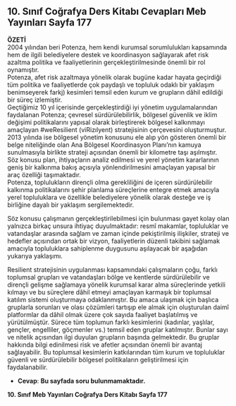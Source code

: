 ## 10. Sınıf Coğrafya Ders Kitabı Cevapları Meb Yayınları Sayfa 177

**ÖZETİ**  
 2004 yılından beri Potenza, hem kendi kurumsal sorumlulukları kapsamında hem de ilgili belediyelere destek ve koordinasyon sağlayarak afet risk azaltma politika ve faaliyetlerinin gerçekleştirilmesinde önemli bir rol oynamıştır.  
 Potenza, afet risk azaltmaya yönelik olarak bugüne kadar hayata geçirdiği tüm politika ve faaliyetlerde çok paydaşlı ve topluluk odaklı bir yaklaşım benimseyerek farkj) kesimleri temsil eden kurum ve grupların dâhil edildiği bir süreç izlemiştir.  
 Geçtiğimiz 10 yıl içerisinde gerçekleştirdiği iyi yönetim uygulamalarından faydalanan Potenza; çevresel sürdürülebilirlik, bölgesel güvenlik ve iklim değişimi politikalarını yapısal olarak birleştirerek bölgesel kalkınmayı amaçlayan #weResilient (viRizılyent) stratejisinin çerçevesini oluşturmuştur.  
 2013 yılında ise bölgesel yönetim konusunu ele alıp yön gösteren önemli bir belge niteliğinde olan Ana Bölgesel Koordinasyon Planı’nın kamuya sunulmasıyla birlikte strateji açısından önemli bir kilometre taşı aşılmıştır.  
 Söz konusu plan, ihtiyaçların analiz edilmesi ve yerel yönetim kararlarının geniş bir kalkınma bakış açısıyla yönlendirilmesini amaçlayan yapısal bir araç özelliği taşımaktadır.  
 Potenza, toplulukların dirençli olma gerekliliğini de içeren sürdürülebilir kalkınma politikalarını şehir planlama süreçlerine entegre etmek amacıyla yerel topluluklara ve özellikle belediyelere yönelik olarak desteğe ve iş birliğine dayalı bir yaklaşım sergilemektedir.

Söz konusu çalışmanın gerçekleştirilebilmesi için bulunması gayet kolay olan yalnızca birkaç unsura ihtiyaç duyulmaktadır: resmî makamlar, topluluklar ve vatandaşlar arasında sağlam ve zaman içinde pekiştirilmiş ilişkiler, strateji ve hedefler açısından ortak bir vizyon, faaliyetlerin düzenli takibini sağlamak amacıyla topluluklara sahiplenme duygusunu aşılayacak bir aşağıdan yukarıya yaklaşımı.

Resilient stratejisinin uygulanması kapsamındaki çalışmaların çoğu, farklı toplumsal grupları ve vatandaşları bölge ve kentlerde sürdürülebilir ve dirençli gelişme sağlamaya yönelik kurumsal karar alma süreçlerinde yetkili kılmayı ve bu süreçlere dâhil etmeyi amaçlayan karmaşık bir toplumsal katılım sistemi oluşturmaya odaklanmıştır. Bu amaca ulaşmak için başlıca gruplarla sorunları ve olası çözümleri tartışıp ele almak için oluşturulan daimî platformlar da dâhil olmak üzere çok sayıda faaliyet başlatılmış ve yürütülmüştür. Sürece tüm toplumun farklı kesimlerini (kadınlar, yaşlılar, gençler, engelliler, göçmenler vs.) temsil eden gruplar katılmıştır. Bunlar sayı ve nitelik açısından ilgi duyulan grupların başında gelmektedir. Bu gruplar hakkında bilgi edinilmesi risk ve afetler açısından önemli bir avantaj sağlayabilir. Bu toplumsal kesimlerin katkılarından tüm kurum ve topluluklar güvenli ve sürdürülebilir bölgesel politikaların geliştirilmesi için faydalanabilir.

* **Cevap**: **Bu sayfada soru bulunmamaktadır.**

**10. Sınıf Meb Yayınları Coğrafya Ders Kitabı Sayfa 177**